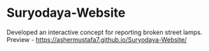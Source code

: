 # Suryodaya-Website
Developed an interactive concept for reporting broken street lamps. 
Preview - https://ashermustafa7.github.io/Suryodaya-Website/
